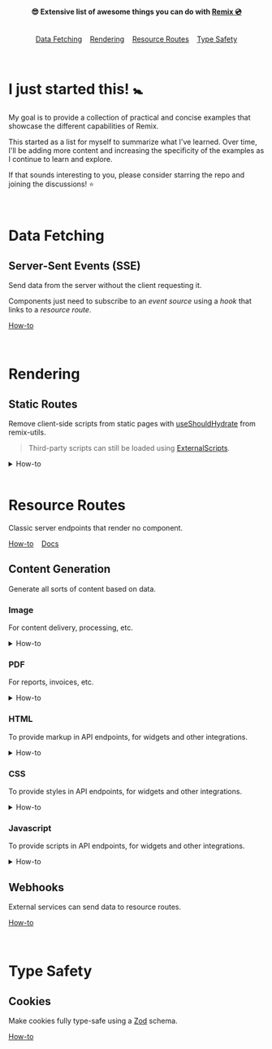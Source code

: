 <div align="center">
	<b>😎 Extensive list of awesome things you can do with <a href="https://remix.run">Remix 💿</a></b>
</div>

<br />

<p align="center">
	<a href="#data-fetching">Data Fetching</a>&nbsp;&nbsp;&nbsp;
	<a href="#rendering">Rendering</a>&nbsp;&nbsp;&nbsp;
	<a href="#resource-routes">Resource Routes</a>&nbsp;&nbsp;&nbsp;
	<a href="#type-safety">Type Safety</a>
</p>

<br />

# I just started this! 🚼

My goal is to provide a collection of practical and concise examples that showcase the different capabilities of Remix.

This started as a list for myself to summarize what I've learned. Over time, I'll be adding more content and increasing the specificity of the examples as I continue to learn and explore.

If that sounds interesting to you, please consider starring the repo and joining the discussions! ⭐️

<br />

# Data Fetching

## Server-Sent Events (SSE)
Send data from the server without the client requesting it.

Components just need to subscribe to an *event source* using a *hook* that links to a *resource route*.

<p>
	<a href="https://github.com/sergiodxa/remix-utils/#server-sent-events">How-to</a>
</p>

<br />

# Rendering

## Static Routes
Remove client-side scripts from static pages with [useShouldHydrate](https://github.com/sergiodxa/remix-utils#useshouldhydrate) from remix-utils.

> Third-party scripts can still be loaded using [ExternalScripts](https://github.com/sergiodxa/remix-utils#externalscripts).

<details>
  <summary><a>How-to</a></summary>

<h3>root.tsx</h3>

	import { useShouldHydrate } from "remix-utils";

	export function Document({ children })
	{
		let shouldHydrate = useShouldHydrate();

		return (
			...
			<body>
				{children}
				<ScrollRestoration />
				<ExternalScripts />
				{shouldHydrate && <Scripts />}
				<LiveReload />
			</body>
		);
	}

<h3>routes/<i>some-path</i>.tsx</h3>

	// A. Static
	export const handle = {
		hydrate: false
	};

	// B. Conditional
	export const handle = {
		hydrate: (data: LoaderData) => {
			// ...
		}
	};
</details>

<br />

# Resource Routes
Classic server endpoints that render no component.
<p>
	<a href="https://remix.run/docs/en/v1/guides/resource-routes#handling-different-request-methods">How-to</a>&nbsp;&nbsp;&nbsp;
	<a href="https://remix.run/docs/en/v1/guides/resource-routes">Docs</a>
</p>

## Content Generation
Generate all sorts of content based on data.

### Image
For content delivery, processing, etc.
<details>
  <summary><a>How-to</a></summary>

	export async function loader({ params }: LoaderArgs) {
		const { content, format } = await getImage(params.path);
		return new Response(content, {
			status: 200,
			headers: {
				"Content-Type": `image/${format}`,
			},
		});
	}
</details>

### PDF
For reports, invoices, etc.
<details>
  <summary><a>How-to</a></summary>

	export async function loader({ params }: LoaderArgs) {
		const report = await getReport(params.id);
		const pdf = await generateReportPDF(report);
		return new Response(pdf, {
			status: 200,
			headers: {
				"Content-Type": "application/pdf",
			},
		});
	}
</details>

### HTML
To provide markup in API endpoints, for widgets and other integrations.
<details>
  <summary><a>How-to</a></summary>

	export async function loader({ params }: LoaderArgs) {
		const user = await getUser(params.id);
		const { template } = await generateWidget(user);
		return new Response(script, {
			status: 200,
			headers: {
				"Content-Type": "text/html",
			},
		});
	}
</details>

### CSS
To provide styles in API endpoints, for widgets and other integrations.
<details>
  <summary><a>How-to</a></summary>

	export async function loader({ params }: LoaderArgs) {
		const user = await getUser(params.id);
		const { styles } = await generateWidget(user);
		return new Response(script, {
			status: 200,
			headers: {
				"Content-Type": "text/css",
			},
		});
	}
</details>

### Javascript
To provide scripts in API endpoints, for widgets and other integrations.
<details>
  <summary><a>How-to</a></summary>

	export async function loader({ params }: LoaderArgs) {
		const user = await getUser(params.id);
		const { script } = await generateWidget(user);
		return new Response(script, {
			status: 200,
			headers: {
				"Content-Type": "application/javascript",
			},
		});
	}
</details>

## Webhooks
External services can send data to resource routes.
<p>
	<a href="https://remix.run/docs/en/v1/guides/resource-routes#webhooks">How-to</a>
</p>

<br />

# Type Safety

## Cookies
Make cookies fully type-safe using a [Zod](https://zod.dev) schema.
<p>
	<a href="https://github.com/sergiodxa/remix-utils/#typed-cookies">How-to</a>
</p>
